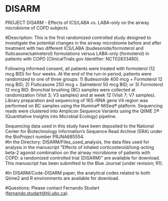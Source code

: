 # DISARM
PROJECT DISARM - Effects of ICS/LABA vs. LABA-only on the airway microbiome of COPD subjects

#Description: This is the first randomized controlled study designed to investigate the potential changes in the airway microbiome before and after treatment with two different ICS/LABA (budesonide/formoterol and fluticasone/salmeterol) formulations versus LABA-only (formoterol) in patients with COPD (ClinicalTrials.gov Identifier: NCT02833480). 

Following informed consent, all patients were treated with formoterol (12 mcg BID) for four weeks. At the end of the run-in period, patients were randomized to one of three groups: 1) Budesonide 400 mcg + Formoterol 12 mcg BID; 2) Fluticasone 250 mcg + Salmeterol 50 mcg BID; or 3) Formoterol 12 mcg BID. Bronchial brushing (BC) samples were collected at randomization (Visit 3; V3 samples) and at week 12 (Visit 7; V7 samples). Library preparation and sequencing of 16S rRNA gene V4 region was performed on BC samples using the Illumina® MiSeq® platform. Sequencing reads were clustered into Amplicon Sequence Variants using the QIIME 2® (Quantitative Insights into Microbial Ecology) pipeline.

Sequencing data used in this study have been deposited to the National Center for Biotechnology Information’s Sequence Read Archive (SRA) under the BioProject number PRJNA685554.               
#In the Directory: DISARM/Files_used_analysis, the data files used for analysis in the manuscript "Effects of inhaled corticosteroid/long-acting beta-2 agonist combination on the airway microbiome of patients with COPD: a randomized controlled trial (DISARM)" are available for download. This manuscript has been submitted to the Blue Journal (under revision; R1).

#In DISARM/Code-DISARM paper, the analytical codes related to both Qiime2 and R environments are available for download.

#Questions: Please contact Fernando Studart (fernando.studart@hli.ubc.ca).
